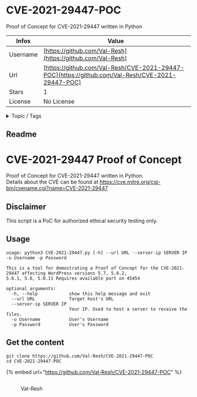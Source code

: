 # CVE-2021-29447-POC

Proof of Concept for CVE-2021-29447 written in Python

| Infos    | Value                                                              |
| -------- | -------------------------------------------------------------------|
| Username | [https://github.com/Val-Resh](https://github.com/Val-Resh) |
| Url      | [https://github.com/Val-Resh/CVE-2021-29447-POC](https://github.com/Val-Resh/CVE-2021-29447-POC)                                               |
| Stars    | 1                                                          |
| License  | No License                                                        |

<details>

<summary>Topic / Tags</summary>

* cve-2021-29447* ethical-hacking* hack-the-box* hackthebox* proof-of-concept* wordpress* wordpress-security* xxe

</details>

## Readme

# CVE-2021-29447 Proof of Concept 
Proof of Concept for CVE-2021-29447 written in Python.<br>
Details about the CVE can be found at https://cve.mitre.org/cgi-bin/cvename.cgi?name=CVE-2021-29447

## Disclaimer
This script is a PoC for authorized ethical security testing only.

## Usage
```
usage: python3 CVE-2021-29447.py [-h] --url URL --server-ip SERVER IP -u Username -p Password

This is a tool for demostrating a Proof of Concept for the CVE-2021-29447 affecting WordPress versions 5.7, 5.6.2,
5.6.1, 5.6, 5.0.11 Requires available port on 45454

optional arguments:
  -h, --help            show this help message and exit
  --url URL             Target host's URL
  --server-ip SERVER IP
                        Your IP. Used to host a server to receive the files.
  -u Username           User's Username
  -p Password           User's Password
```



## Get the content

```
git clone https://github.com/Val-Resh/CVE-2021-29447-POC
cd CVE-2021-29447-POC
```

{% embed url="https://github.com/Val-Resh/CVE-2021-29447-POC" %}

<figure><img src="https://avatars.githubusercontent.com/u/80176765?v=4" alt=""><figcaption><p>Val-Resh</p></figcaption></figure>
